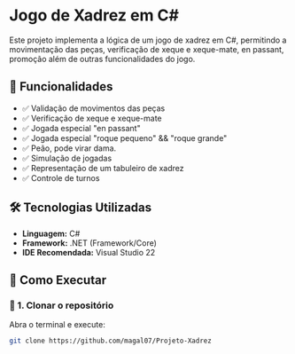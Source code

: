 # Jogo de Xadrez em C#

Este projeto implementa a lógica de um jogo de xadrez em C#, permitindo a movimentação das peças, 
verificação de xeque e xeque-mate, en passant, promoção além de outras funcionalidades do jogo.

## 📌 Funcionalidades

- ✅ Validação de movimentos das peças
- ✅ Verificação de xeque e xeque-mate
- ✅ Jogada especial "en passant"
- ✅ Jogada especial "roque pequeno" && "roque grande"
- ✅ Peão, pode virar dama.
- ✅ Simulação de jogadas
- ✅ Representação de um tabuleiro de xadrez
- ✅ Controle de turnos

## 🛠️ Tecnologias Utilizadas

- **Linguagem:** C#
- **Framework:** .NET (Framework/Core)
- **IDE Recomendada:** Visual Studio 22

## 🚀 Como Executar

### 🔹 1. Clonar o repositório

Abra o terminal e execute:

```bash
git clone https://github.com/magal07/Projeto-Xadrez

